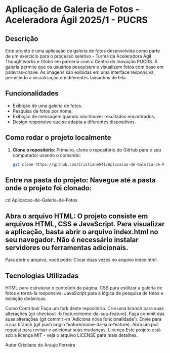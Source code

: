 # Aplicação de Galeria de Fotos - Aceleradora Ágil 2025/1 - PUCRS

## Descrição
Este projeto é uma aplicação de galeria de fotos desenvolvida como parte de um exercício para o processo seletivo - Turma da Aceleradora Ágil Thoughtworks e Globo em parceria com o Centro de Inovação PUCRS. 
A galeria permite que os usuários pesquisem e visualizem fotos com base em palavras-chave. As imagens são exibidas em uma interface responsiva, permitindo a visualização em diferentes tamanhos de tela.

## Funcionalidades
- Exibição de uma galeria de fotos.
- Pesquisa de fotos por nome.
- Exibição de mensagem quando não houver resultados encontrados.
- Design responsivo que se adapta a diferentes dispositivos.

## Como rodar o projeto localmente

1. **Clone o repositório:**
   Primeiro, clone o repositório do GitHub para o seu computador usando o comando:

   ```bash
   git clone https://github.com/Cristiane541/Aplicacao-de-Galeria-de-Fotos.git

## Entre na pasta do projeto: Navegue até a pasta onde o projeto foi clonado:
cd Aplicacao-de-Galeria-de-Fotos

## Abra o arquivo HTML: O projeto consiste em arquivos HTML, CSS e JavaScript. Para visualizar a aplicação, basta abrir o arquivo index.html no seu navegador. Não é necessário instalar servidores ou ferramentas adicionais.

Para abrir o arquivo, você pode:
Clicar duas vezes no arquivo index.html.

## Tecnologias Utilizadas
HTML para estruturar o conteúdo da página.
CSS para estilizar a galeria de fotos e torná-la responsiva.
JavaScript para a lógica de pesquisa de fotos e exibição dinâmicas.

Como Contribuir
Faça um fork deste repositório.
Crie uma branch para suas alterações (git checkout -b feature/nome-da-sua-feature).
Faça commit das suas alterações (git commit -m 'Adiciona nova funcionalidade').
Envie para a sua branch (git push origin feature/nome-da-sua-feature).
Abra um pull request para revisar e adicionar suas mudanças.
Licença
Este projeto está sob a licença MIT - veja o arquivo LICENSE para mais detalhes.

Autor
Cristiane de Araujo Ferreira

